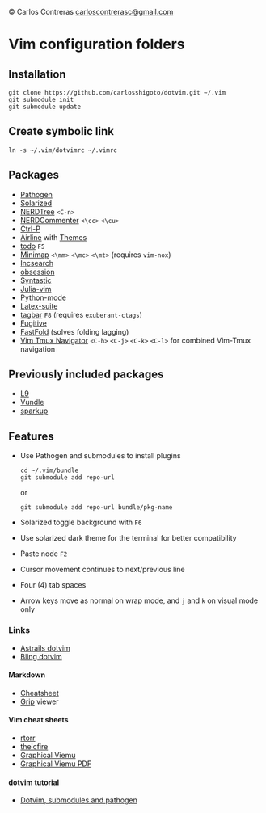 &copy; Carlos Contreras
carloscontrerasc@gmail.com

Vim configuration folders
=========================

Installation
------------

    git clone https://github.com/carlosshigoto/dotvim.git ~/.vim
    git submodule init
    git submodule update


Create symbolic link
--------------------

    ln -s ~/.vim/dotvimrc ~/.vimrc

Packages
--------

* [Pathogen](https://github.com/tpope/vim-pathogen)
* [Solarized](https://github.com/altercation/vim-colors-solarized)
* [NERDTree](https://github.com/scrooloose/nerdtree) `<C-n>`
* [NERDCommenter](https://github.com/scrooloose/nerdcommenter) `<\cc>` `<\cu>`
* [Ctrl-P](https://github.com/ctrlpvim/ctrlp.vim)
* [Airline](https://github.com/vim-airline/vim-airline) with [Themes](https://github.com/vim-airline/vim-airline-themes)
* [todo](https://github.com/Dimercel/todo-vim) `F5`
* [Minimap](https://github.com/severin-lemaignan/vim-minimap) `<\mm>` `<\mc>` `<\mt>` (requires `vim-nox`)
* [Incsearch](https://github.com/haya14busa/incsearch.vim)
* [obsession](https://github.com/tpope/vim-obsession)
* [Syntastic](https://github.com/scrooloose/syntastic)
* [Julia-vim](https://github.com/JuliaEditorSupport/julia-vim)
* [Python-mode](https://github.com/python-mode/python-mode)
* [Latex-suite](https://github.com/vim-latex/vim-latex)
* [tagbar](https://github.com/majutsushi/tagbar) `F8` (requires `exuberant-ctags`)
* [Fugitive](https://github.com/tpope/vim-fugitive)
* [FastFold](https://github.com/Konfekt/FastFold) (solves folding lagging)
* [Vim Tmux Navigator](https://github.com/christoomey/vim-tmux-navigator) `<C-h>` `<C-j>` `<C-k>` `<C-l>` for combined Vim-Tmux navigation 

Previously included packages
----------------------------

* [L9](http://www.vim.org/scripts/script.php?script_id=3252)
* [Vundle](https://github.com/VundleVim/Vundle.vim)
* [sparkup](https://github.com/rstacruz/sparkup)

Features
--------

* Use Pathogen and submodules to install plugins

    ```
    cd ~/.vim/bundle
    git submodule add repo-url
    ```
    or
    ```
    git submodule add repo-url bundle/pkg-name
    ```

* Solarized toggle background with `F6`
* Use solarized dark theme for the terminal for better compatibility
* Paste node `F2`
* Cursor movement continues to next/previous line
* Four (4) tab spaces
* Arrow keys move as normal on wrap mode, and `j` and `k` on visual mode only

### Links

* [Astrails dotvim](https://github.com/astrails/dotvim)
* [Bling dotvim](https://github.com/bling/dotvim)

#### Markdown

* [Cheatsheet](https://github.com/adam-p/markdown-here/wiki/Markdown-Cheatsheet)
* [Grip](https://github.com/joeyespo/grip) viewer

#### Vim cheat sheets

* [rtorr](http://vim.rtorr.com/)
* [theicfire](http://vimsheet.com/)
* [Graphical Viemu](http://www.viemu.com/a_vi_vim_graphical_cheat_sheet_tutorial.html)
* [Graphical Viemu PDF](http://www.glump.net/files/2012/08/vi-vim-cheat-sheet-and-tutorial.pdf)

#### dotvim tutorial

* [Dotvim, submodules and pathogen](http://vimcasts.org/episodes/synchronizing-plugins-with-git-submodules-and-pathogen/)

